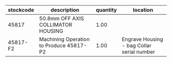 |stockcode|description|quantity|location|
|---------|-----------|--------|--------|
|45817|50.8mm OFF AXIS COLLIMATOR HOUSING|1.00||
|45817-F2|Machining Operation to Produce 45817-P2|1.00|Engrave Housing - bag Collar serial number|
